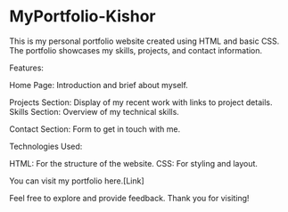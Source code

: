 # MyPortfolio-Kishor

This is my personal portfolio website created using HTML and basic CSS. The portfolio showcases my skills, projects, and contact information.

Features:

Home Page: Introduction and brief about myself.

Projects Section: Display of my recent work with links to project details.
Skills Section: Overview of my technical skills.

Contact Section: Form to get in touch with me.

Technologies Used:

HTML: For the structure of the website.
CSS: For styling and layout.

You can visit my portfolio here.[Link]

Feel free to explore and provide feedback. Thank you for visiting!

